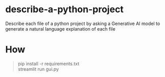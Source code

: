 # describe-a-python-project
Describe each file of a python project by asking a Generative AI model to generate a natural language explanation of each file

# How
> pip install -r requirements.txt  
> streamlit run gui.py

